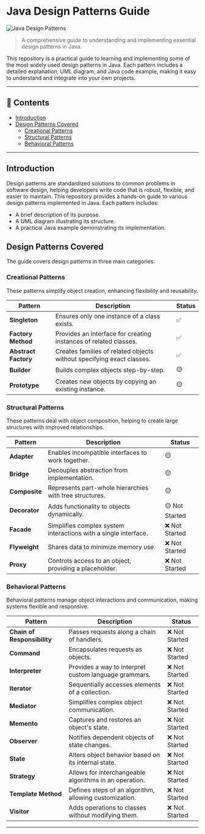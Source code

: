 # Java Design Patterns Guide

![Java Design Patterns](https://img.shields.io/badge/Java-Design%20Patterns-orange) 

> A comprehensive guide to understanding and implementing essential design patterns in Java.

This repository is a practical guide to learning and implementing some of the most widely used design patterns in Java. Each pattern includes a detailed explanation, UML diagram, and Java code example, making it easy to understand and integrate into your own projects.

---

## 📖 Contents

- [Introduction](#introduction)
- [Design Patterns Covered](#design-patterns-covered)
  - [Creational Patterns](#creational-patterns)
  - [Structural Patterns](#structural-patterns)
  - [Behavioral Patterns](#behavioral-patterns)

---

## Introduction

Design patterns are standardized solutions to common problems in software design, helping developers write code that is robust, flexible, and easier to maintain. This repository provides a hands-on guide to various design patterns implemented in Java. Each pattern includes:
- A brief description of its purpose.
- A UML diagram illustrating its structure.
- A practical Java example demonstrating its implementation.

## Design Patterns Covered

The guide covers design patterns in three main categories:

### Creational Patterns

These patterns simplify object creation, enhancing flexibility and reusability.

| Pattern            | Description                                                   | Status  |
| ------------------ | ------------------------------------------------------------- | ---------------------- |
| **Singleton**      | Ensures only one instance of a class exists.                  | ✅ |
| **Factory Method** | Provides an interface for creating instances of related classes. | ✅  |
| **Abstract Factory** | Creates families of related objects without specifying exact classes. | ✅  |
| **Builder**        | Builds complex objects step-by-step.                          | 🟡  |
| **Prototype**      | Creates new objects by copying an existing instance.          | 🟡   |

### Structural Patterns

These patterns deal with object composition, helping to create large structures with improved relationships.

| Pattern          | Description                                                   | Status  |
| ---------------- | ------------------------------------------------------------- | ---------------------- |
| **Adapter**      | Enables incompatible interfaces to work together.             | 🟡 |
| **Bridge**       | Decouples abstraction from implementation.                    | 🟡         |
| **Composite**    | Represents part-whole hierarchies with tree structures.       | 🟡         |
| **Decorator**    | Adds functionality to objects dynamically.                    | 🟡 Not Started         |
| **Facade**       | Simplifies complex system interactions with a single interface. | ❌ Not Started       |
| **Flyweight**    | Shares data to minimize memory use.                           | ❌ Not Started         |
| **Proxy**        | Controls access to an object, providing a placeholder.        | ❌ Not Started         |

### Behavioral Patterns

Behavioral patterns manage object interactions and communication, making systems flexible and responsive.

| Pattern                | Description                                                   | Status  |
| ---------------------- | ------------------------------------------------------------- | ---------------------- |
| **Chain of Responsibility** | Passes requests along a chain of handlers.            | ❌ Not Started         |
| **Command**            | Encapsulates requests as objects.                             | ❌ Not Started         |
| **Interpreter**        | Provides a way to interpret custom language grammars.        | ❌ Not Started         |
| **Iterator**           | Sequentially accesses elements of a collection.              | ❌ Not Started         |
| **Mediator**           | Simplifies complex object communication.                     | ❌ Not Started         |
| **Memento**            | Captures and restores an object's state.                     | ❌ Not Started         |
| **Observer**           | Notifies dependent objects of state changes.                 | ❌ Not Started         |
| **State**              | Alters object behavior based on its internal state.          | ❌ Not Started         |
| **Strategy**           | Allows for interchangeable algorithms in an operation.       | ❌ Not Started         |
| **Template Method**    | Defines steps of an algorithm, allowing customization.        | ❌ Not Started         |
| **Visitor**            | Adds operations to classes without modifying them.           | ❌ Not Started         |

---
